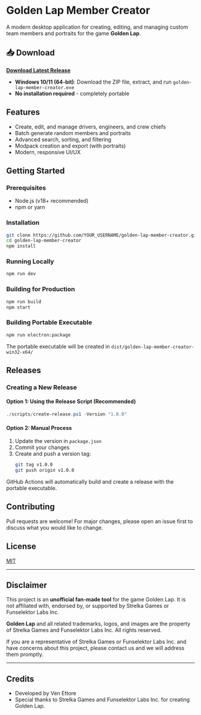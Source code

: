 # Golden Lap Member Creator

A modern desktop application for creating, editing, and managing custom team members and portraits for the game **Golden Lap**.

## 📥 Download

**[Download Latest Release](https://github.com/YOUR_USERNAME/golden-lap-member-creator/releases/latest)**

- **Windows 10/11 (64-bit)**: Download the ZIP file, extract, and run `golden-lap-member-creator.exe`
- **No installation required** - completely portable

## Features
- Create, edit, and manage drivers, engineers, and crew chiefs
- Batch generate random members and portraits
- Advanced search, sorting, and filtering
- Modpack creation and export (with portraits)
- Modern, responsive UI/UX

## Getting Started

### Prerequisites
- Node.js (v18+ recommended)
- npm or yarn

### Installation
```sh
git clone https://github.com/YOUR_USERNAME/golden-lap-member-creator.git
cd golden-lap-member-creator
npm install
```

### Running Locally
```sh
npm run dev
```

### Building for Production
```sh
npm run build
npm start
```

### Building Portable Executable
```sh
npm run electron:package
```
The portable executable will be created in `dist/golden-lap-member-creator-win32-x64/`

## Releases

### Creating a New Release

#### Option 1: Using the Release Script (Recommended)
```powershell
./scripts/create-release.ps1 -Version "1.0.0"
```

#### Option 2: Manual Process
1. Update the version in `package.json`
2. Commit your changes
3. Create and push a version tag:
   ```sh
   git tag v1.0.0
   git push origin v1.0.0
   ```

GitHub Actions will automatically build and create a release with the portable executable.

## Contributing
Pull requests are welcome! For major changes, please open an issue first to discuss what you would like to change.

## License
[MIT](LICENSE)

---

## Disclaimer
This project is an **unofficial fan-made tool** for the game Golden Lap. It is not affiliated with, endorsed by, or supported by Strelka Games or Funselektor Labs Inc.

**Golden Lap** and all related trademarks, logos, and images are the property of Strelka Games and Funselektor Labs Inc. All rights reserved.

If you are a representative of Strelka Games or Funselektor Labs Inc. and have concerns about this project, please contact us and we will address them promptly.

---

## Credits
- Developed by Ven Ettore
- Special thanks to Strelka Games and Funselektor Labs Inc. for creating Golden Lap.
